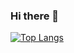 ### Hi there 👋

<!--
**dimitridittrich/dimitridittrich** is a ✨ _special_ ✨ repository because its `README.md` (this file) appears on your GitHub profile.

Here are some ideas to get you started:

- 🔭 I’m currently working on ...
- 🌱 I’m currently learning ...
- 👯 I’m looking to collaborate on ...
- 🤔 I’m looking for help with ...
- 💬 Ask me about ...
- 📫 How to reach me: ...
- 😄 Pronouns: ...
- ⚡ Fun fact: ...


-->

[![Top Langs](https://github-readme-stats-git-masterrstaa-rickstaa.vercel.app/api/top-langs/?username=dimitridittrich)](https://www.linkedin.com/in/dimitridittrich/)
